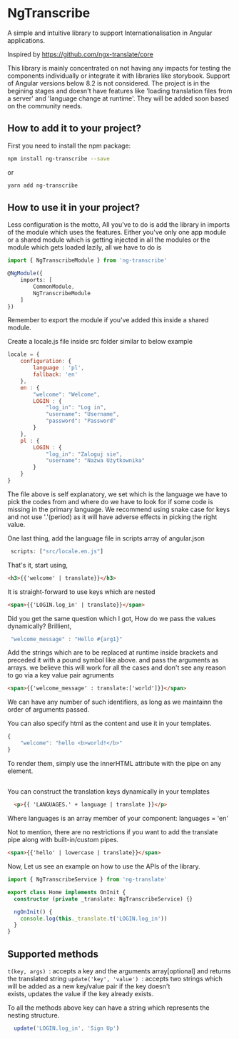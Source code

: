 # NgTranscribe

A simple and intuitive library to support Internationalisation in Angular applications.

Inspired by https://github.com/ngx-translate/core

This library is mainly concentrated on not having any impacts for testing the components individually or integrate it with libraries like storybook. Support of Angular versions below 8.2 is not considered. 
The project is in the begining stages and doesn't have features like 'loading translation files from a server' and 'language change at runtime'. They will be added soon based on the community needs.

## How to add it to your project?

First you need to install the npm package:

```sh
npm install ng-transcribe --save
```
or

```sh
yarn add ng-transcribe
```

## How to use it in your project?

Less configuration is the motto, All you've to do is add the library in imports of the module which uses the features. Either you've only one app module or a shared module which is getting injected in all the modules or the module which gets loaded lazily, all we have to do is

```ts
import { NgTranscribeModule } from 'ng-transcribe'

@NgModule({
    imports: [
        CommonModule,
        NgTranscribeModule
    ]
})

```

Remember to export the module if you've added this inside a shared module.

Create a locale.js file inside src folder similar to below example

```js
locale = {
    configuration: {
        language : 'pl',
        fallback: 'en'
    },
    en : {
        "welcome": "Welcome",
        LOGIN : {
            "log_in": "Log in",
            "username": "Username",
            "password": "Password"
        }
    },
    pl : {
        LOGIN : {
            "log_in": "Zaloguj sie",
            "username": "Nazwa Użytkownika"
        }
    }
}
```
The file above is self explanatory, we set which is the language we have to pick the codes from and where do we have to look for if some code is missing in the primary language. We recommend using snake case for keys and not use '.'(period) as it will have adverse effects in picking the right value.

One last thing, add the language file in scripts array of angular.json

```ts
 scripts: ["src/locale.en.js"]
```

That's it, start using,

```html
<h3>{{'welcome' | translate}}</h3>
```

It is straight-forward to use keys which are nested

```html
<span>{{'LOGIN.log_in' | translate}}</span>
```

Did you get the same question which I got, How do we pass the values dynamically? Brillient,

```js
 "welcome_message" : "Hello #{arg1}"
```
Add the strings which are to be replaced at runtime inside brackets and preceded it with a pound symbol like above. and pass the arguments as arrays. we believe this will work for all the cases and don't see any reason to go via a key value pair agruments

```html
<span>{{'welcome_message' : translate:['world']}}</span>
```
We can have any number of such identifiers, as long as we maintainn the order of arguments passed.

You can also specify html as the content and use it in your templates.
```js
{
    "welcome": "hello <b>world!</b>"
}
```

To render them, simply use the innerHTML attribute with the pipe on any element.
<h2 [innerHTML]="'welcome' | translate"></h2>

You can construct the translation keys dynamically in your templates
```html
  <p>{{ 'LANGUAGES.' + language | translate }}</p>
```
Where languages is an array member of your component:
languages = 'en'

Not to mention, there are no restrictions if you want to add the translate pipe along with built-in/custom pipes.
```html
<span>{{'hello' | lowercase | translate}}</span>
```

Now, Let us see an example on how to use the APIs of the library. 

```ts
import { NgTranscribeService } from 'ng-translate'

export class Home implements OnInit {
  constructor (private _translate: NgTranscribeService) {}

  ngOnInit() {
    console.log(this._translate.t('LOGIN.log_in'))
  }
}
```

## Supported methods

`t(key, args) `: accepts a key and the arguments array[optional] and returns the translated string
`update('key', 'value') `: accepts two strings which will be added as a new key/value pair if the key doesn't   
                            exists, updates the value if the key already exists.

To all the methods above key can have a string which represents the nesting structure. 
```js 
  update('LOGIN.log_in', 'Sign Up')
```  
